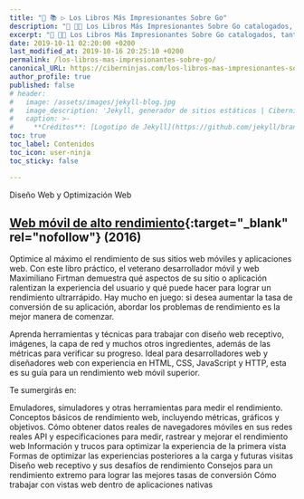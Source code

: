 ```yaml
---
title: "🎁 📚 ▷ Los Libros Más Impresionantes Sobre Go"
description: "📖 👩‍💻 Los Libros Más Impresionantes Sobre Go catalogados, tanto cronológicamente como por su dificultad de aprendizaje."
excerpt: "📖 👩‍💻 Los Libros Más Impresionantes Sobre Go catalogados, tanto cronológicamente como por su dificultad de aprendizaje."
date: 2019-10-11 02:20:00 +0200
last_modified_at: 2019-10-16 20:25:10 +0200
permalink: /los-libros-mas-impresionantes-sobre-go/
canonical_URL: https://ciberninjas.com/los-libros-mas-impresionantes-sobre-go/
author_profile: true
published: false
# header:
#   image: /assets/images/jekyll-blog.jpg
#   image_description: 'Jekyll, generador de sitios estáticos | Ciberninjas'
#   caption: >-
#     **Créditos**: [Logotipo de Jekyll](https://github.com/jekyll/brand) extraído del repositorio de Marketing de Jekyll. Edición y montaje de Elaboración Propia
toc: true
toc_label: Contenidos
toc_icon: user-ninja
toc_sticky: false

---
```



Diseño Web y Optimización Web

## [Web móvil de alto rendimiento](https://amzn.to/2NqoNMk){:target="_blank" rel="nofollow"} (2016)

Optimice al máximo el rendimiento de sus sitios web móviles y aplicaciones web. Con este libro práctico, el veterano desarrollador móvil y web Maximiliano Firtman demuestra qué aspectos de su sitio o aplicación ralentizan la experiencia del usuario y qué puede hacer para lograr un rendimiento ultrarrápido. Hay mucho en juego: si desea aumentar la tasa de conversión de su aplicación, abordar los problemas de rendimiento es la mejor manera de comenzar.

Aprenda herramientas y técnicas para trabajar con diseño web receptivo, imágenes, la capa de red y muchos otros ingredientes, además de las métricas para verificar su progreso. Ideal para desarrolladores web y diseñadores web con experiencia en HTML, CSS, JavaScript y HTTP, esta es su guía para un rendimiento web móvil superior.

Te sumergirás en:

Emuladores, simuladores y otras herramientas para medir el rendimiento.
Conceptos básicos de rendimiento web, incluyendo métricas, gráficos y objetivos.
Cómo obtener datos reales de navegadores móviles en sus redes reales
API y especificaciones para medir, rastrear y mejorar el rendimiento web
Información y trucos para optimizar la experiencia de la primera vista
Formas de optimizar las experiencias posteriores a la carga y futuras visitas
Diseño web receptivo y sus desafíos de rendimiento
Consejos para un rendimiento extremo para lograr las mejores tasas de conversión
Cómo trabajar con vistas web dentro de aplicaciones nativas